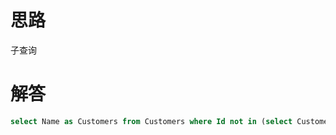 # 思路
子查询
# 解答
```sql
select Name as Customers from Customers where Id not in (select CustomerId from Orders);
```
